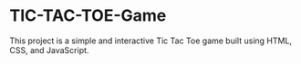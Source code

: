 # TIC-TAC-TOE-Game
This project is a simple and interactive Tic Tac Toe game built using HTML, CSS, and JavaScript.
